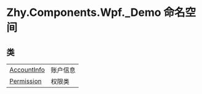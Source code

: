 # Zhy.Components.Wpf._Demo 命名空间






## 类
<table>
<tr>
<td><a href="T_Zhy_Components_Wpf__Demo_AccountInfo.md">AccountInfo</a></td>
<td>账户信息</td></tr>
<tr>
<td><a href="T_Zhy_Components_Wpf__Demo_Permission.md">Permission</a></td>
<td>权限类</td></tr>
</table>